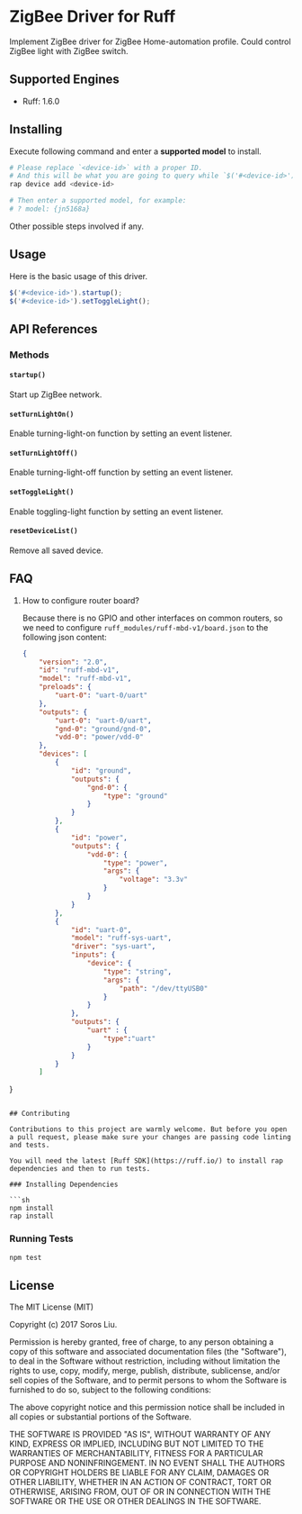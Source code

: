 # ZigBee Driver for Ruff

Implement ZigBee driver for ZigBee Home-automation profile.
Could control ZigBee light with ZigBee switch.

## Supported Engines

* Ruff: 1.6.0

## Installing

Execute following command and enter a **supported model** to install.

```sh
# Please replace `<device-id>` with a proper ID.
# And this will be what you are going to query while `$('#<device-id>')`.
rap device add <device-id>

# Then enter a supported model, for example:
# ? model: {jn5168a}
```

Other possible steps involved if any.

## Usage

Here is the basic usage of this driver.

```js
$('#<device-id>').startup();
$('#<device-id>').setToggleLight();
```

## API References

### Methods

#### `startup()`

Start up ZigBee network.

#### `setTurnLightOn()`

Enable turning-light-on function by setting an event listener.

#### `setTurnLightOff()`

Enable turning-light-off function by setting an event listener.

#### `setToggleLight()`

Enable toggling-light function by setting an event listener.

#### `resetDeviceList()`

Remove all saved device.

## FAQ
1. How to configure router board?

    Because there is no GPIO and other interfaces on common routers, so we need to configure `ruff_modules/ruff-mbd-v1/board.json` to the following json content:

    ```json
    {
        "version": "2.0",
        "id": "ruff-mbd-v1",
        "model": "ruff-mbd-v1",
        "preloads": {
            "uart-0": "uart-0/uart"
        },
        "outputs": {
            "uart-0": "uart-0/uart",
            "gnd-0": "ground/gnd-0",
            "vdd-0": "power/vdd-0"
        },
        "devices": [
            {
                "id": "ground",
                "outputs": {
                    "gnd-0": {
                        "type": "ground"
                    }
                }
            },
            {
                "id": "power",
                "outputs": {
                    "vdd-0": {
                        "type": "power",
                        "args": {
                            "voltage": "3.3v"
                        }
                    }
                }
            },
            {
                "id": "uart-0",
                "model": "ruff-sys-uart",
                "driver": "sys-uart",
                "inputs": {
                    "device": {
                        "type": "string",
                        "args": {
                            "path": "/dev/ttyUSB0"
                        }
                    }
                },
                "outputs": {
                    "uart" : {
                        "type":"uart"
                    }
                }
            }
        ]
}
```

## Contributing

Contributions to this project are warmly welcome. But before you open a pull request, please make sure your changes are passing code linting and tests.

You will need the latest [Ruff SDK](https://ruff.io/) to install rap dependencies and then to run tests.

### Installing Dependencies

```sh
npm install
rap install
```

### Running Tests

```sh
npm test
```

## License

The MIT License (MIT)

Copyright (c) 2017 Soros Liu.

Permission is hereby granted, free of charge, to any person obtaining a copy of this software and associated documentation files (the "Software"), to deal in the Software without restriction, including without limitation the rights to use, copy, modify, merge, publish, distribute, sublicense, and/or sell copies of the Software, and to permit persons to whom the Software is furnished to do so, subject to the following conditions:

The above copyright notice and this permission notice shall be included in all copies or substantial portions of the Software.

THE SOFTWARE IS PROVIDED "AS IS", WITHOUT WARRANTY OF ANY KIND, EXPRESS OR IMPLIED, INCLUDING BUT NOT LIMITED TO THE WARRANTIES OF MERCHANTABILITY, FITNESS FOR A PARTICULAR PURPOSE AND NONINFRINGEMENT. IN NO EVENT SHALL THE AUTHORS OR COPYRIGHT HOLDERS BE LIABLE FOR ANY CLAIM, DAMAGES OR OTHER LIABILITY, WHETHER IN AN ACTION OF CONTRACT, TORT OR OTHERWISE, ARISING FROM, OUT OF OR IN CONNECTION WITH THE SOFTWARE OR THE USE OR OTHER DEALINGS IN THE SOFTWARE.

